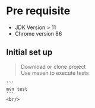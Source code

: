 # Pre requisite
 - JDK Version > 11
 - Chrome version 86

 ## Initial set up
  > Download or clone project <br/>
  > Use maven to execute tests

    ```
    mvn test
    ```
    <br/>

